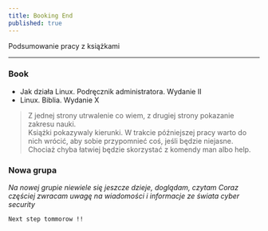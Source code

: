 ```yaml
---
title: Booking End
published: true
---
```


Podsumowanie pracy z książkami
* * *
### [](#header-5) Book

* Jak działa Linux. Podręcznik administratora. Wydanie II
* Linux. Biblia. Wydanie X

>Z jednej strony utrwalenie co wiem, z drugiej strony pokazanie zakresu nauki. <br>
>Książki pokazywaly kierunki. W trakcie późniejszej pracy warto do nich wrócić, aby sobie przypomnieć coś, jeśli będzie niejasne.
>Chociaż chyba łatwiej będzie skorzystać z komendy man albo help.

### [](#header-5) Nowa grupa

_Na nowej grupie niewiele się jeszcze dzieje, doglądam, czytam_
_Coraz częściej zwracam uwagę na wiadomości i informacje ze świata cyber security_

``
Next step tommorow !!
``
